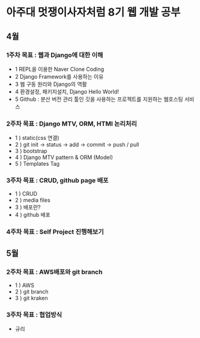 # 아주대 멋쟁이사자처럼 8기 웹 개발 공부

## 4월
### 1주차 목표 : 웹과 Django에 대한 이해
- 1 REPL을 이용한 Naver Clone Coding
- 2 Django Framework를 사용하는 이유
- 3 웹 구동 원리와 Django의 역활
- 4 환경설정, 패키지설치, Django Hello World!
- 5 Github : 분산 버전 관리 툴인 깃을 사용하는 프로젝트를 지원하는 웹호스팅 서비스

### 2주차 목표 : Django MTV, ORM, HTMl 논리처리
- 1 ) static(css 연결)
- 2 ) git init -> status -> add -> commit -> push / pull
- 3 ) bootstrap
- 4 ) Django MTV pattern & ORM (Model)
- 5 ) Templates Tag

### 3주차 목표 : CRUD, github page 배포
- 1 ) CRUD
- 2 ) media files
- 3 ) 배포란?
- 4 ) github 배포

### 4주차 목표 : Self Project 진행해보기

## 5월
### 2주차 목표 : AWS배포와 git branch
- 1 ) AWS
- 2 ) git branch
- 3 ) git kraken

### 3주차 목표 : 협업방식
- 규리
